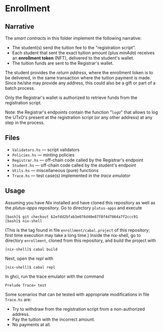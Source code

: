 # Enrollment


## Narrative

The *smart contracts* in this folder implement the following narrative:

-   The student(s) send the tuition fee to the "registration script".
-   Each student that sent the exact tuition amount (plus *minAda*) receives an **enrollment token** (NFT), delivered to the student's wallet.
-   The tuition funds are sent to the Registrar's wallet.

The student provides the *return address*, where the enrollment token is to be delivered, in the same transaction where the tuition payment is made.  Since he/she may provide any address, this could also be a gift or part of a batch process.

Only the Registrar's wallet is authorized to retrieve funds from the registration script.

Note: the Registrar's endpoints contain the function "`logU`" that allows to log the UTxO's present at the registration script (or any other address) at any step in the process.


## Files

-   `Validators.hs`  —  script validators
-   `Policies.hs`  —  minting policies
-   `Registrar.hs`  —  off-chain code called by the Registrar's endpoint
-   `Student.hs`  —  off-chain code called by the student's endpoint
-   `Utils.hs`  —  miscellaneous (pure) functions
-   `Trace.hs`  —  test case(s) implemented in the *trace emulator*


## Usage

Assuming you have *Nix* installed and have cloned this repository as well as the *plutus-apps* repository.  Go to directory `plutus-apps` and execute

    [bash]$ git checkout 62efdd2bfab3e076d40e07f8f4d7864a7f2ccc91
    [bash]$ nix-shell

(This is the tag found in file `enrollment/cabal.project` of this repository; first time execution may take a long time.)  Inside the nix-shell, go to directory `enrollment`, cloned from this repository, and build the project with

    [nix-shell]$ cabal build

Next, open the *repl* with

    [nix-shell]$ cabal repl

In ghci, run the trace emulator with the command

    Prelude Trace> test

Some scenarios that can be tested with appropriate modifications in file `Trace.hs` are:

-   Try to withdraw from the registration script from a non-authorized address.
-   Pay the tuition with the incorrect amount.
-   No payments at all.

